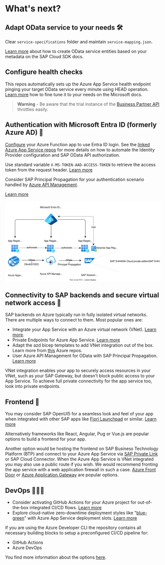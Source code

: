 # What's next?

## Adapt OData service to your needs 🛠

Clear `service-specifications` folder and maintain `service-mapping.json`.

[Learn more](https://sap.github.io/cloud-sdk/docs/js/tutorials/getting-started/execute-an-odata-request#generate-service-entities) about how to create OData service entities based on your metadata on the SAP Cloud SDK docs.

## Configure health checks

This repos automatically sets up the Azure App Service health endpoint pinging your target OData service every minute using HEAD operation. [Learn more](https://learn.microsoft.com/azure/app-service/monitor-instances-health-check?tabs=dotnet#configuration) how to fine tune it to your needs on the Microsoft docs.

> **Warning** - Be aware that the trial instance of the [Business Partner API](https://api.sap.com/api/API_BUSINESS_PARTNER/overview) throttles easily.

## Authentication with Microsoft Entra ID (formerly Azure AD) 🔐

[Configure](https://learn.microsoft.com/azure/app-service/configure-authentication-provider-aad) your Azure Function app to use Entra ID login. See the [linked Azure App Service repos](https://github.com/Azure-Samples/app-service-javascript-sap-cloud-sdk-quickstart/blob/main/documentation/AUTHENTICATION.md) for more details on how to automate the Identity Provider configuration and SAP OData API authorization.

Use standard variable `X-MS-TOKEN-AAD-ACCESS-TOKEN` to retrieve the access token from the request header. [Learn more](https://learn.microsoft.com/azure/app-service/configure-authentication-oauth-tokens#retrieve-tokens-in-app-code)

Consider SAP Principal Propagation for your authentication scenario handled by [Azure API Management](https://learn.microsoft.com/azure/api-management/sap-api#production-considerations).

[Learn more](https://github.com/Azure/api-management-policy-snippets/blob/master/examples/Request%20OAuth2%20access%20token%20from%20SAP%20using%20AAD%20JWT%20token.xml)

![Overview of authentication flow and trust relationship of SAP services with Azure and Entra ID](https://github.com/Azure-Samples/app-service-javascript-sap-cloud-sdk-quickstart/blob/main/assets/app-auth-principal-propagation.svg)

## Connectivity to SAP backends and secure virtual network access 🔌

SAP backends on Azure typically run in fully isolated virtual networks. There are multiple ways to connect to them. Most popular ones are:

* Integrate your App Service with an Azure virtual network (VNet). [Learn more](https://learn.microsoft.com/azure/app-service/configure-vnet-integration-enable).
* Private Endpoints for Azure App Service. [Learn more](https://learn.microsoft.com/azure/app-service/networking/private-endpoint?source=recommendations)
* Adapt the azd bicep templates to add VNet integration out of the box. Learn more from [this](https://github.com/Azure-Samples/virtual-network-integration-recipes) Azure repos.
* User Azure API Management for OData with SAP Principal Propagation. [Learn more](https://learn.microsoft.com/azure/api-management/sap-api#production-considerations)

VNet integration enables your app to securely access resources in your VNet, such as your SAP Gateway, but doesn't block public access to your App Service. To achieve full private connectivity for the app service too, look into private endpoints.

## Frontend 📱

You may consider SAP OpenUI5 for a seamless look and feel of your app when integrated with other SAP apps like [Fiori Launchpad](https://experience.sap.com/fiori-design-web/launchpad/) or similar. [Learn more](https://openui5.hana.ondemand.com/)

Alternatively frameworks like React, Angular, Pug or Vue.js are popular options to build a frontend for your app.

Another option would be hosting the frontend on SAP Business Technology Platform (BTP) and connect to your Azure App Service via [SAP Private Link](https://help.sap.com/docs/PRIVATE_LINK/42acd88cb4134ba2a7d3e0e62c9fe6cf/e9cc67716a3a41c9885862661e6c4234.html) or SAP Cloud Connector. When the Azure App Service is VNet integrated you may also use a public route if you wish. We would recommend fronting the app service with a web application firewall in such a case. [Azure Front Door](https://learn.microsoft.com/azure/frontdoor/quickstart-create-front-door) or [Azure Application Gateway](https://learn.microsoft.com/azure/app-service/networking/app-gateway-with-service-endpoints) are popular options.

## DevOps 👩🏾‍💻

* Consider activating GitHub Actions for your Azure project for out-of-the-box integrated CI/CD flows. [Learn more](https://docs.microsoft.com/azure/app-service/deploy-github-actions?tabs=applevel)
* Explore cloud-native zero-downtime deployment styles like "[blue-green](https://learn.microsoft.com/azure/architecture/example-scenario/blue-green-spring/blue-green-spring)" with Azure App Service deployment slots. [Learn more](https://docs.microsoft.com/azure/app-service/deploy-staging-slots)

If you are using the Azure Developer CLI the repository contains all necessary building blocks to setup a preconfigured CI/CD pipeline for:

* GitHub Actions
* Azure DevOps

You find more information about the options [here](AZD-CICD-SETUP.md).
